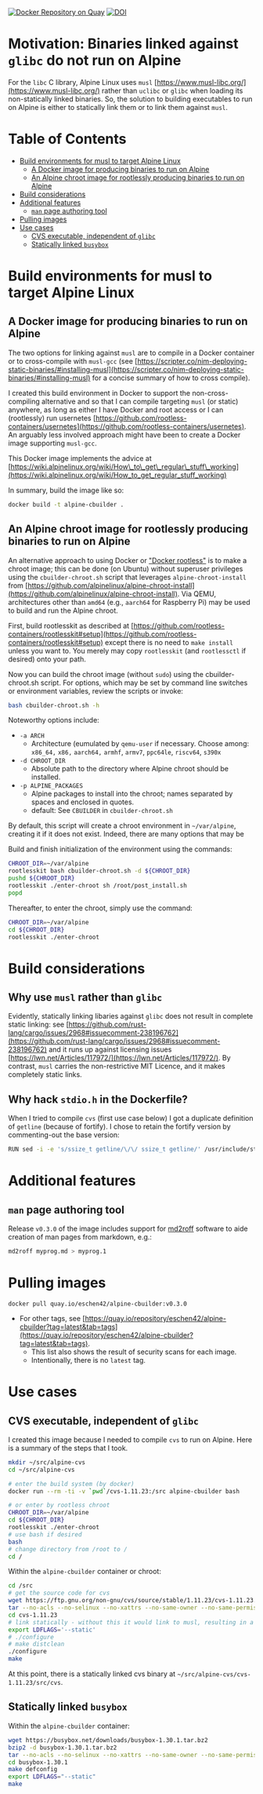 [![Docker Repository on Quay](https://quay.io/repository/eschen42/alpine-cbuilder/status "Docker Repository on Quay")](https://quay.io/repository/eschen42/alpine-cbuilder)
[![DOI](https://zenodo.org/badge/doi/10.5281/zenodo.2656635.svg)](https://doi.org/10.5281/zenodo.2656635)

# Motivation: Binaries linked against `glibc` do not run on Alpine

For the `libc` C library, Alpine Linux uses `musl` [https://www.musl-libc.org/](https://www.musl-libc.org/) rather than `uclibc` or `glibc` when loading its non-statically linked binaries.
So, the solution to building executables to run on Alpine is either to statically link them or to link them against `musl`.

# Table of Contents <a name="toc" />
- [Build environments for musl to target Alpine Linux](#build-environments-for-musl-to-target-alpine-linux)
  - [A Docker image for producing binaries to run on Alpine](#a-docker-image-for-producing-binaries-to-run-on-alpine)
  - [An Alpine chroot image for rootlessly producing binaries to run on Alpine](#an-alpine-chroot-image-for-rootlessly-producing-binaries-to-run-on-alpine)
- [Build considerations](#build-considerations)
- [Additional features](#additional-features)
  - [`man` page authoring tool](#man-page-authoring-tool)
- [Pulling images](#pulling-images)
- [Use cases](#use-cases)
  - [CVS executable, independent of `glibc`](#cvs-executable-independent-of-glibc)
  - [Statically linked `busybox`](#statically-linked-busybox)

# Build environments for musl to target Alpine Linux

## A Docker image for producing binaries to run on Alpine

The two options for linking against `musl` are to compile in a Docker container or to cross-compile with `musl-gcc` (see [https://scripter.co/nim-deploying-static-binaries/#installing-musl](https://scripter.co/nim-deploying-static-binaries/#installing-musl) for a concise summary of how to cross compile).

I created this build environment in Docker to support the non-cross-compiling alternative and so that I can compile targeting `musl` (or static) anywhere, as long as either I have Docker and root access or I can (rootlessly) run usernetes [https://github.com/rootless-containers/usernetes](https://github.com/rootless-containers/usernetes).  An arguably less involved approach might have been to create a Docker image supporting `musl-gcc`.

This Docker image implements the advice at [https://wiki.alpinelinux.org/wiki/How\_to\_get\_regular\_stuff\_working](https://wiki.alpinelinux.org/wiki/How_to_get_regular_stuff_working)

In summary, build the image like so:

```bash
docker build -t alpine-cbuilder .
```

## An Alpine chroot image for rootlessly producing binaries to run on Alpine

An alternative approach to using Docker or ["Docker rootless"](https://rootlesscontaine.rs/getting-started/docker/) is to make a chroot image; this can be done (on Ubuntu) without superuser privileges using the `cbuilder-chroot.sh` script that leverages `alpine-chroot-install` from [https://github.com/alpinelinux/alpine-chroot-install](https://github.com/alpinelinux/alpine-chroot-install).  Via QEMU, architectures other than `amd64` (e.g., `aarch64` for Raspberry Pi) may be used to build and run the Alpine chroot.

First, build rootlesskit as described at [https://github.com/rootless-containers/rootlesskit#setup](https://github.com/rootless-containers/rootlesskit#setup) except there is no need to `make install` unless you want to.  You merely may copy `rootlesskit` (and `rootlessctl` if desired) onto your path.

Now you can build the chroot image (without `sudo`) using the cbuilder-chroot.sh script.  For options, which may be set by command line switches or environment variables, review the scripts or invoke:

```bash
bash cbuilder-chroot.sh -h
```

Noteworthy options include:

- `-a ARCH`
  - Architecture (eumulated by `qemu-user` if necessary.  Choose among:
    `x86_64,` `x86,` `aarch64,` `armhf`, `armv7`, `ppc64le`, `riscv64`, `s390x`
- `-d CHROOT_DIR`
  - Absolute path to the directory where Alpine chroot should be installed.
- `-p ALPINE_PACKAGES`
  - Alpine packages to install into the chroot; names separated by spaces and enclosed in quotes.
  - default: See `CBUILDER` in `cbuilder-chroot.sh`

By default, this script will create a chroot environment in `~/var/alpine`, creating it if it does not exist.  Indeed, there are many options that may be

Build and finish initialization of the environment using the commands:

```bash
CHROOT_DIR=~/var/alpine
rootlesskit bash cbuilder-chroot.sh -d ${CHROOT_DIR}
pushd ${CHROOT_DIR}
rootlesskit ./enter-chroot sh /root/post_install.sh
popd
```

Thereafter, to enter the chroot, simply use the command:

```bash
CHROOT_DIR=~/var/alpine
cd ${CHROOT_DIR}
rootlesskit ./enter-chroot
```

# Build considerations

## Why use `musl` rather than `glibc`

Evidently, statically linking libaries against `glibc` does not result in complete static linking: see [https://github.com/rust-lang/cargo/issues/2968#issuecomment-238196762](https://github.com/rust-lang/cargo/issues/2968#issuecomment-238196762) and it runs up against licensing issues [https://lwn.net/Articles/117972/](https://lwn.net/Articles/117972/).  By contrast, `musl` carries the non-restrictive MIT Licence, and it makes completely static links.

## Why hack `stdio.h` in the Dockerfile?

When I tried to compile `cvs` (first use case below) I got a duplicate definition of `getline` (because of fortify).  I chose to retain the fortify version by commenting-out the base version:

```bash
RUN sed -i -e 's/ssize_t getline/\/\/ ssize_t getline/' /usr/include/stdio.h
```

# Additional features

## `man` page authoring tool

Release `v0.3.0` of the image includes support for [md2roff](https://github.com/nereusx/md2roff) software to aide creation of man pages from markdown, e.g.:
```bash
md2roff myprog.md > myprog.1
```

# Pulling images

`docker pull quay.io/eschen42/alpine-cbuilder:v0.3.0`
- For other tags, see [https://quay.io/repository/eschen42/alpine-cbuilder?tag=latest&tab=tags](https://quay.io/repository/eschen42/alpine-cbuilder?tag=latest&tab=tags).
  - This list also shows the result of security scans for each image.
  - Intentionally, there is no `latest` tag.

# Use cases

## CVS executable, independent of `glibc`

I created this image because I needed to compile `cvs` to run on Alpine.  Here is a summary of the steps that I took.

```bash
mkdir ~/src/alpine-cvs
cd ~/src/alpine-cvs

# enter the build system (by docker)
docker run --rm -ti -v `pwd`/cvs-1.11.23:/src alpine-cbuilder bash

# or enter by rootless chroot
CHROOT_DIR=~/var/alpine
cd ${CHROOT_DIR}
rootlesskit ./enter-chroot
# use bash if desired
bash
# change directory from /root to /
cd /
```

Within the `alpine-cbuilder` container or chroot:

```bash
cd /src
# get the source code for cvs
wget https://ftp.gnu.org/non-gnu/cvs/source/stable/1.11.23/cvs-1.11.23.tar.gz
tar --no-acls --no-selinux --no-xattrs --no-same-owner --no-same-permissions -xzf cvs-1.11.23.tar.gz
cd cvs-1.11.23
# link statically - without this it would link to musl, resulting in a binary 25% smaller
export LDFLAGS='--static'
# ./configure
# make distclean
./configure
make
```

At this point, there is a statically linked cvs binary at `~/src/alpine-cvs/cvs-1.11.23/src/cvs`.

## Statically linked `busybox`

Within the `alpine-cbuilder` container:

```bash
wget https://busybox.net/downloads/busybox-1.30.1.tar.bz2
bzip2 -d busybox-1.30.1.tar.bz2
tar --no-acls --no-selinux --no-xattrs --no-same-owner --no-same-permissions -xf busybox-1.30.1.tar
cd busybox-1.30.1
make defconfig
export LDFLAGS="--static"
make
```
